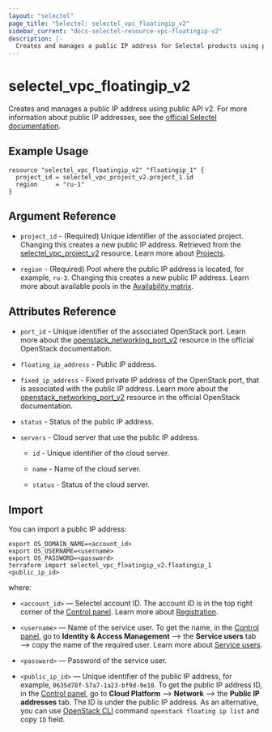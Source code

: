 ```yaml
---
layout: "selectel"
page_title: "Selectel: selectel_vpc_floatingip_v2"
sidebar_current: "docs-selectel-resource-vpc-floatingip-v2"
description: |-
  Creates and manages a public IP address for Selectel products using public API v2.
---
```


# selectel\_vpc\_floatingip_v2

Creates and manages a public IP address using public API v2. For more information about public IP addresses, see the [official Selectel documentation](https://docs.selectel.ru/cloud/servers/networks/about-networks/).

## Example Usage

```hcl
resource "selectel_vpc_floatingip_v2" "floatingip_1" {
  project_id = selectel_vpc_project_v2.project_1.id
  region     = "ru-1"
}
```

## Argument Reference

* `project_id` - (Required) Unique identifier of the associated project. Changing this creates a new public IP address. Retrieved from the [selectel_vpc_project_v2](https://registry.terraform.io/providers/selectel/selectel/latest/docs/resources/vpc_project_v2) resource. Learn more about [Projects](https://docs.selectel.ru/control-panel-actions/projects/about-projects/).

* `region` - (Required) Pool where the public IP address is located, for example, `ru-3`. Changing this creates a new public IP address. Learn more about available pools in the [Availability matrix](https://docs.selectel.ru/control-panel-actions/availability-matrix/).

## Attributes Reference

* `port_id` - Unique identifier of the associated OpenStack port. Learn more about the [openstack_networking_port_v2](https://registry.terraform.io/providers/terraform-provider-openstack/openstack/latest/docs/data-sources/networking_port_v2) resource in the official OpenStack documentation.

* `floating_ip_address` - Public IP address.

* `fixed_ip_address` - Fixed private IP address of the OpenStack port, that is associated with the public IP address. Learn more about the [openstack_networking_port_v2](https://registry.terraform.io/providers/terraform-provider-openstack/openstack/latest/docs/data-sources/networking_port_v2) resource in the official OpenStack documentation.

* `status` - Status of the public IP address.

* `servers` - Cloud server that use the public IP address.

  * `id` - Unique identifier of the cloud server.

  * `name` - Name of the cloud server.

  * `status` - Status of the cloud server.

## Import

You can import a public IP address:

```shell
export OS_DOMAIN_NAME=<account_id>
export OS_USERNAME=<username>
export OS_PASSWORD=<password>
terraform import selectel_vpc_floatingip_v2.floatingip_1 <public_ip_id>
```

where:

* `<account_id>` — Selectel account ID. The account ID is in the top right corner of the [Control panel](https://my.selectel.ru/). Learn more about [Registration](https://docs.selectel.ru/control-panel-actions/account/registration/).

* `<username>` — Name of the service user. To get the name, in the [Control panel](https://my.selectel.ru/iam/users_management/users?type=service), go to **Identity & Access Management** ⟶ the **Service users** tab ⟶ copy the name of the required user. Learn more about [Service users](https://docs.selectel.ru/control-panel-actions/users-and-roles/user-types-and-roles/).

* `<password>` — Password of the service user.

*  `<public_ip_id>` — Unique identifier of the public IP address, for example, `0635d78f-57a7-1a23-bf9d-9e10`. To get the public IP address ID, in the [Control panel](https://my.selectel.ru/vpc/), go to **Cloud Platform** ⟶ **Network** ⟶ the **Public IP addresses** tab. The ID is under the public IP address. As an alternative, you can use [OpenStack CLI](https://docs.selectel.ru/cloud/servers/tools/openstack/) command `openstack floating ip list` and copy `ID` field.
